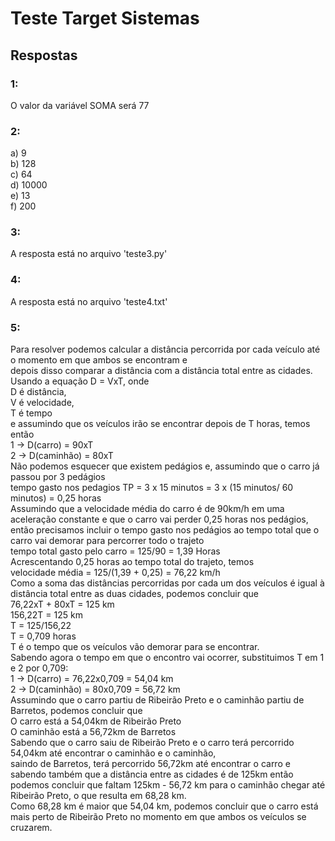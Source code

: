 # Teste Target Sistemas
## Respostas
### 1:  
O valor da variável SOMA será 77  
### 2:  
a) 9  
b) 128  
c) 64  
d) 10000  
e) 13  
f) 200  
### 3:
A resposta está no arquivo 'teste3.py'  
### 4:
A resposta está no arquivo 'teste4.txt'
### 5:  
Para resolver podemos calcular a distância percorrida por cada veículo até o momento em que ambos se encontram e   
depois disso comparar a distância com a distância total entre as cidades. 
Usando a equação D = VxT, onde   
D é distância,  
V é velocidade,  
T é tempo  
e assumindo que os veículos irão se encontrar depois de T horas, temos então   
1 -> D(carro) = 90xT   
2 -> D(caminhão) = 80xT  
Não podemos esquecer que existem pedágios e, assumindo que o carro já passou por 3 pedágios   
tempo gasto nos pedagios TP = 3 x 15 minutos = 3 x (15 minutos/ 60 minutos) = 0,25 horas  
Assumindo que a velocidade média do carro é de 90km/h em uma aceleração constante e que o carro vai perder 0,25 horas nos pedágios, 
então precisamos incluir o tempo gasto nos pedágios ao tempo total que o carro vai demorar para percorrer todo o trajeto  
tempo total gasto pelo carro = 125/90 = 1,39 Horas  
Acrescentando 0,25 horas ao tempo total do trajeto, temos  
velocidade média = 125/(1,39 + 0,25) = 76,22 km/h  
Como a soma das distâncias percorridas por cada um dos veículos é igual à distância total entre as duas cidades, podemos concluir que  
76,22xT + 80xT = 125 km  
156,22T = 125 km  
T = 125/156,22  
T = 0,709 horas  
T é o tempo que os veículos vão demorar para se encontrar.  
Sabendo agora o tempo em que o encontro vai ocorrer, substituimos T em 1 e 2 por 0,709:  
1 -> D(carro) = 76,22x0,709 = 54,04 km  
2 -> D(caminhão) = 80x0,709 = 56,72 km  
Assumindo que o carro partiu de Ribeirão Preto e o caminhão partiu de Barretos, podemos concluir que  
O carro está a 54,04km de Ribeirão Preto  
O caminhão está a 56,72km de Barretos   
Sabendo que o carro saiu de Ribeirão Preto e o carro terá percorrido 54,04km até encontrar o caminhão e o caminhão,  
saindo de Barretos, terá percorrido 56,72km até encontrar o carro e sabendo também que a distância entre as cidades é de 125km então  
podemos concluir que faltam 125km - 56,72 km para o caminhão chegar até Ribeirão Preto, o que resulta em 68,28 km.  
Como 68,28 km é maior que 54,04 km, podemos concluir que o carro está mais perto de Ribeirão Preto no momento em que ambos os veículos se cruzarem.



